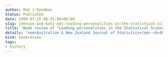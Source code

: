 ```yaml
---
author: Rob J Hyndman
Status: Published
date: 1998-07-15 08:35:09+00:00
slug: johnson-and-kotz-eds-leading-personalities-in-the-statistical-sciences-from-the-seventeenth-century-to-the-present
title: 'Book review of "Leading personalities in the Statistical Sciences: from the seventeenth century to the present" (Johnson and Kotz, 1998)'
details: "<em>Australian & New Zealand Journal of Statistics</em> <b>40</b>(3), 382–383"
kind: bookreview
tags:
- history
---
```

